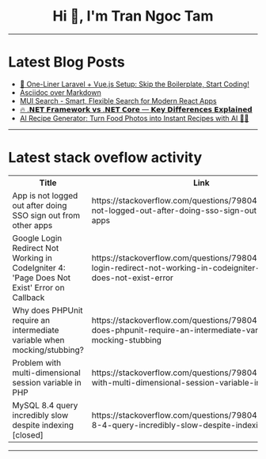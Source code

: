 <h1 align="center">Hi 👋, I'm Tran Ngoc Tam</h1>

---

# Latest Blog Posts 
<!-- BLOG-POST-LIST:START -->
- [🚀 One-Liner Laravel + Vue.js Setup: Skip the Boilerplate, Start Coding!](https://dev.to/theweelab/one-liner-laravel-vuejs-setup-skip-the-boilerplate-start-coding-938)
- [Asciidoc over Markdown](https://dev.to/nfrankel/asciidoc-over-markdown-4eam)
- [MUI Search - Smart, Flexible Search for Modern React Apps](https://dev.to/boilerplate/mui-search-smart-flexible-search-for-modern-react-apps-36ba)
- [🔥 .𝗡𝗘𝗧 𝗙𝗿𝗮𝗺𝗲𝘄𝗼𝗿𝗸 𝘃𝘀 .𝗡𝗘𝗧 𝗖𝗼𝗿𝗲 — 𝗞𝗲𝘆 𝗗𝗶𝗳𝗳𝗲𝗿𝗲𝗻𝗰𝗲𝘀 𝗘𝘅𝗽𝗹𝗮𝗶𝗻𝗲𝗱](https://dev.to/supraja_tangella_b7f0738e/--461a)
- [AI Recipe Generator: Turn Food Photos into Instant Recipes with AI 🍳✨](https://dev.to/nithiin7/ai-recipe-generator-turn-food-photos-into-instant-recipes-with-ai-1aib)
<!-- BLOG-POST-LIST:END -->

---

# Latest stack oveflow activity
<table>
  <tr><th>Title</th><th>Link</th></tr>
  <!-- STACKOVERFLOW:START --><tr><td>App is not logged out after doing SSO sign out from other apps</td><td>https://stackoverflow.com/questions/79804506/app-is-not-logged-out-after-doing-sso-sign-out-from-other-apps</td></tr><tr><td>Google Login Redirect Not Working in CodeIgniter 4: &#39;Page Does Not Exist&#39; Error on Callback</td><td>https://stackoverflow.com/questions/79804323/google-login-redirect-not-working-in-codeigniter-4-page-does-not-exist-error</td></tr><tr><td>Why does PHPUnit require an intermediate variable when mocking/stubbing?</td><td>https://stackoverflow.com/questions/79804220/why-does-phpunit-require-an-intermediate-variable-when-mocking-stubbing</td></tr><tr><td>Problem with multi-dimensional session variable in PHP</td><td>https://stackoverflow.com/questions/79804205/problem-with-multi-dimensional-session-variable-in-php</td></tr><tr><td>MySQL 8.4 query incredibly slow despite indexing [closed]</td><td>https://stackoverflow.com/questions/79804138/mysql-8-4-query-incredibly-slow-despite-indexing</td></tr><!-- STACKOVERFLOW:END -->
</table>

---


